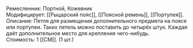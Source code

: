 Ремесленник: Портной, Кожевник<br>
Модифицирует: [[Рыцарский пояс]], [[Поясной ремень]], [[Портупея]].<br>
Описание: Петля для размещения дополнительного предмета на поясе или портупеи. Таких петель можно поставить до четырёх штук. Каждая даёт дополнительное место для крепления чего-нибудь.<br>
Стоимость: 1 [[СМ]]. (1 шт.)
